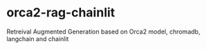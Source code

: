 # orca2-rag-chainlit
Retreival Augmented Generation based on Orca2 model, chromadb, langchain and chainlit

